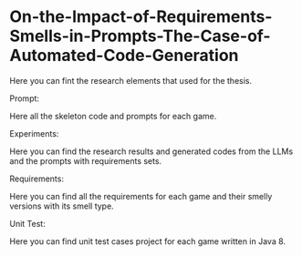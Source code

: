 # On-the-Impact-of-Requirements-Smells-in-Prompts-The-Case-of-Automated-Code-Generation


Here you can fint the research elements that used for the thesis.

Prompt:

Here all the skeleton code and prompts for each game.

Experiments:

Here you can find the research results and generated codes from the LLMs and the prompts with requirements sets.

Requirements:

Here you can find all the requirements for each game and their smelly versions with its smell type.

Unit Test:

Here you can find unit test cases project for each game written in Java 8.
